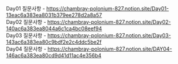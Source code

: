 Day01 질문사항 - https://chambray-polonium-827.notion.site/Day01-13eac6a383ea8031b379ee278d2a8a57 <br>
Day02 질문사항 - https://chambray-polonium-827.notion.site/Day02-140ac6a383ea8044a6c1ca4bc08eef94 <br>
Day03 질문사항 - https://chambray-polonium-827.notion.site/Day03-143ac6a383ea80c9bdf2e2c4ddc5be2f <br>
Day04 질문사항 - https://chambray-polonium-827.notion.site/DAY04-146ac6a383ea80cd9d41d11ac4e356b4 <br>
